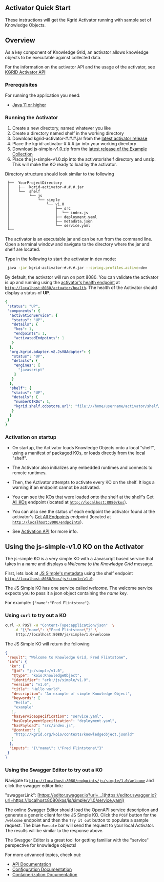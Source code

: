 
## Activator Quick Start

These instructions will get the Kgrid Activator running with sample set of Knowledge Objects.

## Overview
As a key component of Knowledge Grid, an activator allows knowledge objects to be executable against collected data.

For the information on the activator API and the usage of the activator, see [KGRID Activator API](docs/api.md)

### Prerequisites

For running the application you need:

- [Java 11 or higher](https://www.oracle.com/java/)

### Running the Activator


1. Create a new directory, named whatever you like
1. Create a directory named shelf in the working directory
1. Download kgrid-activator-#.#.#.jar from the [latest activator release](https://github.com/kgrid/kgrid-activator/releases/latest)
1. Place the kgrid-activator-#.#.#.jar into your working directory
1. Download js-simple-v1.0.zip from the [latest release of the Example Collection](https://github.com/kgrid-objects/example-collection/releases/latest) 
1. Place the js-simple-v1.0.zip into the activator/shelf directory and unzip. This will make the KO ready to load by the activator.


Directory structure should look similar to the following

```text  
 ├──  YourProjectDirectory   
 │    ├──  kgrid-activator-#.#.#.jar
 │    └──  shelf
 │         └── js  
 │             └── simple  
 │                 └── v1.0
 │                     ├── src
 │                     │  └── index.js
 │                     ├── deployment.yaml
 │                     ├── metadata.json
 │                     └── service.yaml
 └── 
```

The activator is an executable jar and can be run from the command line.  Open a terminal window and navigate to the directory where the jar and shelf are located.  

Type in the following to start the activator in dev mode: 

```bash
 java -jar kgrid-activator-#.#.#.jar --spring.profiles.active=dev
```

By default, the activator will run on port 8080. You can validate the activator is up and running using 
the [activator's health endpoint](http://localhost:8080/actuator/health) at [`http://localhost:8080/actuator/health`](http://localhost:8080/actuator/health).  The health of the Activator should display a status of **UP**.  

```yaml
{
 "status": "UP",
 "components": {
  "activationService": {
   "status": "UP",
   "details": {
    "kos": 1,
    "endpoints": 1,
    "activatedEndpoints": 1
   }
  },
  "org.kgrid.adapter.v8.JsV8Adapter": {
   "status": "UP",
   "details": {
    "engines": [
      "javascript"
    ]
   }
  },
  "shelf": {
   "status": "UP",
   "details": {
    "numberOfKOs": 1,
    "kgrid.shelf.cdostore.url": "file:///home/username/activator/shelf/"
   }
  }
 }
}
```

### Activation on startup
- On startup, the Activator loads Knowledge Objects onto a local "shelf", using a manifest of packaged KOs, or loads directly from the local "shelf".

- The Activator also initializes any embedded runtimes and connects to remote runtimes.

- Then, the Activator attempts to activate every KO on the shelf. It logs a warning if an endpoint cannot be activated.

- You can see the KOs that were loaded onto the shelf at the shelf's [Get All KOs](http://localhost:8080/kos) endpoint (located at [`http://localhost:8080/kos`](http://localhost:8080/kos)). 
- You can also see the status of each endpoint the activator found at the activator's [Get All Endpoints](http://localhost:8080/endpoints) endpoint (located at [`http://localhost:8080/endpoints`](http://localhost:8080/endpoints)).

- See [Activation API](api.md#activation-api) for more info.

## Using the js-simple-v1.0 KO on the Activator 

The js-simple KO is a very simple KO with a Javascript based service that takes in a name and displays 
 a _Welcome to the Knowledge Grid_ message. 
 
First, lets look at [JS Simple's metadata](http://localhost:8080/kos/js/simple/v1.0) using the shelf endpoint [`http://localhost:8080/kos/js/simple/v1.0`](http://localhost:8080/kos/js/simple/v1.0).

The JS Simple KO has one service called _welcome_.  The welcome service expects you to pass it a json object containing the _name_ key.

For example: `{"name":"Fred Flintstone"}`.

### Using `curl` to try out a KO

```bash
curl -X POST -H "Content-Type:application/json"  \
    -d "{\"name\": \"Fred Flintstone\"}" \
     http://localhost:8080/js/simple/1.0/welcome

```

The JS Simple KO will return the following

```json
{
 "result": "Welcome to Knowledge Grid, Fred Flintstone",
 "info": {
  "ko": {
   "@id": "js/simple/v1.0",
   "@type": "koio:KnowledgeObject",
   "identifier": "ark:/js/simple/v1.0",
   "version": "v1.0",
   "title": "Hello world",
   "description": "An example of simple Knowledge Object",
   "keywords": [
    "Hello",
    "example"
   ],
   "hasServiceSpecification": "service.yaml",
   "hasDeploymentSpecification": "deployment.yaml",
   "hasPayload": "src/index.js",
   "@context": [
    "http://kgrid.org/koio/contexts/knowledgeobject.jsonld"
   ]
  },
  "inputs": "{\"name\": \"Fred Flintstone\"}"
 }
}
```
### Using the Swagger Editor to try out a KO

Navigate to [`http://localhost:8080/endpoints/js/simple/1.0/welcome`](http://localhost:8080/endpoints/js/simple/1.0/welcome) and click the swagger editor link:

"swaggerLink": [https://editor.swagger.io?url=...](https://editor.swagger.io?url=https://localhost:8080/kos/js/simple/v1.0/service.yaml)

The online Swagger Editor should load the OpenAPI service description and generate a generic client for the JS Simple KO. Click the `POST` button for the `/welcome` endpoint and then the `Try it out` button to populate a sample request. The blue `Execute` bar will send the request to your local Activator. The results will be similar to the response above.

The Swagger Editor is a great tool for getting familiar with the "service" perspective for knowledge objects!

For more advanced topics, check out:
- [API Documentation](api.md)
- [Configuration Documentation](configuration.md)
- [Containerization Documentation](containers.md)
